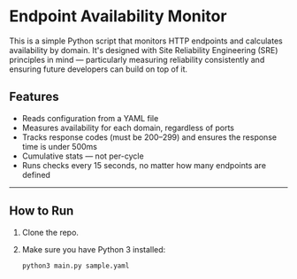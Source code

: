 # Endpoint Availability Monitor

This is a simple Python script that monitors HTTP endpoints and calculates availability by domain. It's designed with Site Reliability Engineering (SRE) principles in mind — particularly measuring reliability consistently and ensuring future developers can build on top of it.

## Features

- Reads configuration from a YAML file
- Measures availability for each domain, regardless of ports
- Tracks response codes (must be 200–299) and ensures the response time is under 500ms
- Cumulative stats — not per-cycle
- Runs checks every 15 seconds, no matter how many endpoints are defined

---

## How to Run

1. Clone the repo.

2. Make sure you have Python 3 installed:

   ```bash
   python3 main.py sample.yaml